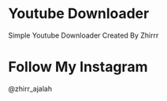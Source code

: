 # Youtube Downloader
Simple Youtube Downloader Created By Zhirrr

# Follow My Instagram
@zhirr_ajalah
